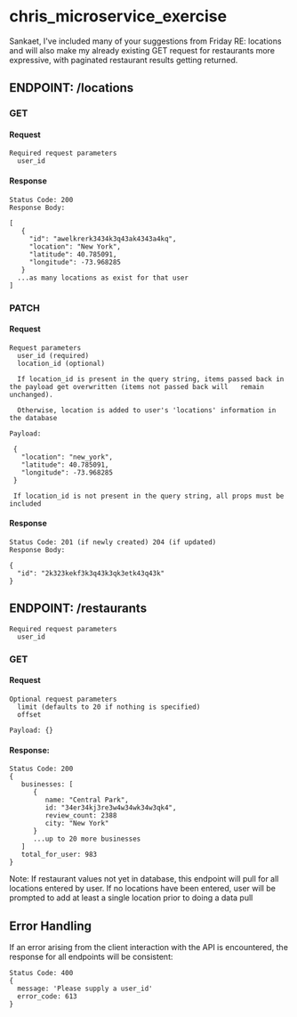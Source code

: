 # chris_microservice_exercise

Sankaet, I've included many of your suggestions from Friday RE: locations and will also make my already existing GET request for restaurants more expressive, with paginated restaurant results getting returned. 

## ENDPOINT: /locations

### GET

#### Request
```
Required request parameters
  user_id
```
#### Response
```
Status Code: 200
Response Body: 

[
   {
     "id": "awelkrerk3434k3q43ak4343a4kq",
     "location": "New York",
     "latitude": 40.785091,
     "longitude": -73.968285
   }
  ...as many locations as exist for that user
]
```


### PATCH

#### Request
```
Request parameters
  user_id (required)
  location_id (optional)
  
  If location_id is present in the query string, items passed back in the payload get overwritten (items not passed back will   remain unchanged).  

  Otherwise, location is added to user's 'locations' information in the database

Payload:  

 {
   "location": "new_york",
   "latitude": 40.785091,
   "longitude": -73.968285
 }
 
 If location_id is not present in the query string, all props must be included
```
#### Response

```
Status Code: 201 (if newly created) 204 (if updated)
Response Body:

{
  "id": "2k323kekf3k3q43k3qk3etk43q43k"
}

```
 
## ENDPOINT: /restaurants

```
Required request parameters
  user_id
```
### GET

#### Request

  ```
  Optional request parameters
    limit (defaults to 20 if nothing is specified)
    offset
  
  Payload: {}
  ```

#### Response:

  ```
  Status Code: 200
  {
     businesses: [
        {
           name: "Central Park",
           id: "34er34kj3re3w4w34wk34w3qk4",
           review_count: 2388
           city: "New York"
        }
        ...up to 20 more businesses
     ]
     total_for_user: 983
  }
  ```

Note: If restaurant values not yet in database, this endpoint will pull for all locations entered by user.  If no locations have been entered, user will be prompted to add at least a single location prior to doing a data pull

## Error Handling

If an error arising from the client interaction with the API is encountered, the response for all endpoints will be consistent:

```
Status Code: 400
{
  message: 'Please supply a user_id'
  error_code: 613
}
```
